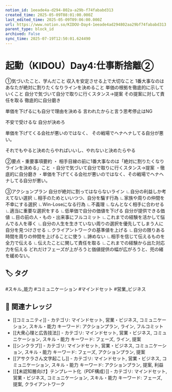 ```yaml
---
notion_id: 1eeade4a-d294-802a-a29b-f74fababd313
created_time: 2025-05-09T08:01:00.000Z
last_edited_time: 2025-05-09T09:06:00.000Z
url: https://www.notion.so/KIDOU-Day4-1eeade4ad294802aa29bf74fababd313
parent_type: block_id
archived: False
sync_time: 2025-07-19T12:50:01.624490
---
```


# 起動（KIDOU）Day4:仕事断捨離②

①気づいたこと、学んだこと
収入を安定させる上で大切なこと
1番大事なのはあなたが絶対に割りたくなりラインを決めること
単価の根拠を徹底的に示していくこと
自分で気づいて自分で取りに行くスタンス→提案
その提案に対して責任を取る
徹底的に自分磨き

単価を下げるにも自分で理由を決める
言われたからと言う思考停止はNG

不安で受けるな
自分が決めろ

単価を下げてくる会社が悪いのではなく、
その戦場でヘナヘナしてる自分が悪い。

それでもやると決めたらやればいいし、やれないと決めたらやる

②要点・重要事項要約
・ 相手目線の前に1番大事なのは「絶対に割りたくなりラインを決める」こと
・自分で気づいて自分で取りに行くスタンス→提案
・徹底的に自分磨き
・単価を下げてくる会社が悪いのではなく、その戦場でヘナヘナしてる自分が悪い。

③アクションプラン
 自分が絶対に割ってはならないライン
∟自分の利益しか考えてない選択
∟相手のためといいつつ、自分を騙す行為
∟家族や周りの仲間を不幸にする選択
∟Win-Loseになる行為
∟不義理
∟なんとなく相手に合わせる
∟適当に重要な選択をする
∟低単価で自分の価値を下げる
自分が提供できる価値
∟目の前の人・もの・出来事にフルコミット
∟これまでの経験を活かして悩んでる人を導く
∟自分の人生を生きていない周りの選択を優先してしまう人に自分を見つけさせる
∟クライアントワークの基準値を上げる
∟自分の限りある時間を周りの仲間を上げることに使う
∟諦めない
∟相手を信じて伝えるものを全力で伝える
∟伝えたことに関して責任を取る
∟これまでの経験から出た対応力を伝える
どれだけフェーズが上がろうと価値提供の幅が広がろうと、兜の緒を緩めない。

## 🏷️ タグ
#スキル_能力 #コミュニケーション #マインドセット #営業_ビジネス

## 🔗 関連ナレッジ
- [[コミュニティ]] - カテゴリ: マインドセット, 営業・ビジネス, コミュニケーション, スキル・能力 キーワード: アクションプラン, ライン, フルコミット
- [[大衆心理と広告技法]] - カテゴリ: マインドセット, 営業・ビジネス, コミュニケーション, スキル・能力 キーワード: フェーズ, ライン, 提案
- [[シンクラブ]] - カテゴリ: マインドセット, 営業・ビジネス, コミュニケーション, スキル・能力 キーワード: フェーズ, アクションプラン, 提案
- [[アサクラさん文字起こし]] - カテゴリ: マインドセット, 営業・ビジネス, コミュニケーション, スキル・能力 キーワード: アクションプラン, 提案, 利益
- [[【未認知層向け】テンプレート化（PDF構成）]] - カテゴリ: マインドセット, 営業・ビジネス, コミュニケーション, スキル・能力 キーワード: フェーズ, 提案, クライアントワーク
